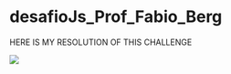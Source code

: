 # desafioJs_Prof_Fabio_Berg

HERE IS MY RESOLUTION OF THIS CHALLENGE 

<a target="_blank"><img src="https://mir-s3-cdn-cf.behance.net/project_modules/fs/3020de142914517.627080a5767d7.png" target="_blank"></a>

  
